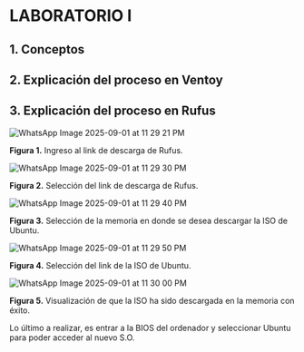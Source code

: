 # LABORATORIO I 
## 1. Conceptos

## 2. Explicación del proceso en Ventoy 

## 3. Explicación del proceso en Rufus

![WhatsApp Image 2025-09-01 at 11 29 21 PM](https://github.com/user-attachments/assets/fff9ad5b-c424-438b-9253-9d51ab52cb74)</br>

<strong>Figura 1.</strong> Ingreso al link de descarga de Rufus.

![WhatsApp Image 2025-09-01 at 11 29 30 PM](https://github.com/user-attachments/assets/37207c6d-d8dd-4eb9-b517-d963de489991)</br>

<strong>Figura 2.</strong> Selección del link de descarga de Rufus.

![WhatsApp Image 2025-09-01 at 11 29 40 PM](https://github.com/user-attachments/assets/e6893c38-d4b4-40c9-90d3-ebcff6264da8)</br>

<strong>Figura 3.</strong> Selección de la memoria en donde se desea descargar la ISO de Ubuntu.

![WhatsApp Image 2025-09-01 at 11 29 50 PM](https://github.com/user-attachments/assets/164333c1-c0f0-41c8-adc4-5f11ac820932)</br>

<strong>Figura 4.</strong> Selección del link de la ISO de Ubuntu.

![WhatsApp Image 2025-09-01 at 11 30 00 PM](https://github.com/user-attachments/assets/dd7f1971-8d98-46f8-be21-32e7532cb384)</br>

<strong>Figura 5.</strong> Visualización de que la ISO ha sido descargada en la memoria con éxito.

Lo último a realizar, es entrar a la BIOS del ordenador y seleccionar Ubuntu para poder acceder al nuevo S.O.











